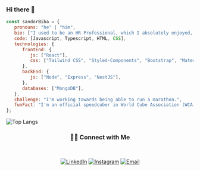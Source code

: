 ### Hi there 👋



```javascript
const sandorBiba = {
   pronouns: "he" | "him",
   bio: ["I used to be an HR Professional, which I absolutely enjoyed, but now I haved decided to fulfill my childhood dream of becoming a programmer."],
   code: [Javascript, Typescript, HTML, CSS],
   technologies: {
      frontEnd: {
         js: ["React"],
         css: ["Tailwind CSS", "Styled-Components", "Bootstrap", "Material UI"]
      },
      backEnd: {
         js: ["Node", "Express", "NestJS"],
      },
      databases: ["MongoDB"],
   },
   challenge: "I'm working towards being able to run a marathon.",
   funFact: "I'm an official speedcuber in World Cube Association (WCA)."
};
```
![Top Langs](https://github-readme-stats.vercel.app/api/top-langs/?username=sandorbiba&show_icons=true)
<h3 align="center"> 🤝🏻 Connect with Me </h3>
<br>
<p align="center">
<a href="https://www.linkedin.com/in/sandorbiba/"><img alt="LinkedIn" src="https://img.shields.io/badge/LinkedIn-sandorbiba-blue?style=flat-square&logo=linkedin"></a>
<a href="https://www.instagram.com/sandorbiba/"><img alt="Instagram" src="https://img.shields.io/badge/Instagram-sandorbiba-black?style=flat-square&logo=instagram"></a>
<a href="mailto:sandorbiba@gmail.com"><img alt="Email" src="https://img.shields.io/badge/Email-sandorbiba@gmail.com-blue?style=flat-square&logo=gmail"></a>
</p>
